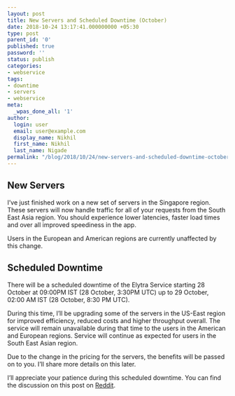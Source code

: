 ```yaml
---
layout: post
title: New Servers and Scheduled Downtime (October)
date: 2018-10-24 13:17:41.000000000 +05:30
type: post
parent_id: '0'
published: true
password: ''
status: publish
categories:
- webservice
tags:
- downtime
- servers
- webservice
meta:
  _wpas_done_all: '1'
author:
  login: user
  email: user@example.com
  display_name: Nikhil
  first_name: Nikhil
  last_name: Nigade
permalink: "/blog/2018/10/24/new-servers-and-scheduled-downtime-october/"
---
```

<h2>New Servers</h2>
<p>I’ve just finished work on a new set of servers in the Singapore region. These servers will now handle traffic for all of your requests from the South East Asia region. You should experience lower latencies, faster load times and over all improved speediness in the app. </p>
<p>Users in the European and American regions are currently unaffected by this change. </p>
<h2>Scheduled Downtime</h2>
<p>There will be a scheduled downtime of the Elytra Service starting 28 October at 09:00PM IST (28 October, 3:30PM UTC) up to 29 October, 02:00 AM IST (28 October, 8:30 PM UTC).</p>
<p>During this time, I’ll be upgrading some of the servers in the US-East region for improved efficiency, reduced costs and higher throughput overall. The service will remain unavailable during that time to the users in the American and European regions. Service will continue as expected for users in the South East Asian region. </p>
<p>Due to the change in the pricing for the servers, the benefits will be passed on to you. I’ll share more details on this later. </p>
<p>I’ll appreciate your patience during this scheduled downtime. You can find the discussion on this post on <a href="https://www.reddit.com/r/elytraios/comments/9qxow7/new_servers_and_scheduled_downtime_october/">Reddit</a>.</p>
